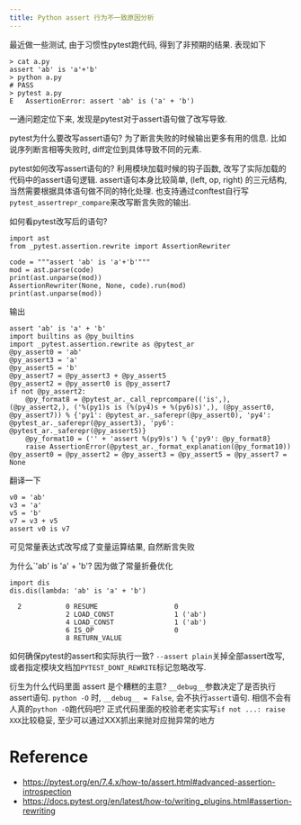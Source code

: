 ```yaml
---
title: Python assert 行为不一致原因分析
---
```


最近做一些测试, 由于习惯性pytest跑代码, 得到了非预期的结果. 表现如下

```
> cat a.py
assert 'ab' is 'a'+'b'
> python a.py
# PASS
> pytest a.py
E   AssertionError: assert 'ab' is ('a' + 'b')
```

一通问题定位下来, 发现是pytest对于assert语句做了改写导致.

pytest为什么要改写assert语句? 为了断言失败的时候输出更多有用的信息. 比如说序列断言相等失败时, diff定位到具体导致不同的元素.

pytest如何改写assert语句的? 利用模块加载时候的钩子函数, 改写了实际加载的代码中的assert语句逻辑.
assert语句本身比较简单, (left, op, right) 的三元结构, 当然需要根据具体语句做不同的特化处理.
也支持通过conftest自行写`pytest_assertrepr_compare`来改写断言失败的输出.

如何看pytest改写后的语句?

```
import ast
from _pytest.assertion.rewrite import AssertionRewriter

code = """assert 'ab' is 'a'+'b'"""
mod = ast.parse(code)
print(ast.unparse(mod))
AssertionRewriter(None, None, code).run(mod)
print(ast.unparse(mod))
```

输出

```
assert 'ab' is 'a' + 'b'
import builtins as @py_builtins
import _pytest.assertion.rewrite as @pytest_ar
@py_assert0 = 'ab'
@py_assert3 = 'a'
@py_assert5 = 'b'
@py_assert7 = @py_assert3 + @py_assert5
@py_assert2 = @py_assert0 is @py_assert7
if not @py_assert2:
    @py_format8 = @pytest_ar._call_reprcompare(('is',), (@py_assert2,), ('%(py1)s is (%(py4)s + %(py6)s)',), (@py_assert0, @py_assert7)) % {'py1': @pytest_ar._saferepr(@py_assert0), 'py4': @pytest_ar._saferepr(@py_assert3), 'py6': @pytest_ar._saferepr(@py_assert5)}
    @py_format10 = ('' + 'assert %(py9)s') % {'py9': @py_format8}
    raise AssertionError(@pytest_ar._format_explanation(@py_format10))
@py_assert0 = @py_assert2 = @py_assert3 = @py_assert5 = @py_assert7 = None
```

翻译一下

```
v0 = 'ab'
v3 = 'a'
v5 = 'b'
v7 = v3 + v5
assert v0 is v7
```

可见常量表达式改写成了变量运算结果, 自然断言失败

为什么`'ab' is 'a' + 'b'? 因为做了常量折叠优化

```
import dis
dis.dis(lambda: 'ab' is 'a' + 'b')

  2           0 RESUME                   0
              2 LOAD_CONST               1 ('ab')
              4 LOAD_CONST               1 ('ab')
              6 IS_OP                    0
              8 RETURN_VALUE

```

如何确保pytest的assert和实际执行一致? `--assert plain`关掉全部assert改写, 或者指定模块文档加`PYTEST_DONT_REWRITE`标记忽略改写.

衍生为什么代码里面 assert 是个糟糕的主意? `__debug__`参数决定了是否执行assert语句.
`python -O` 时, `__debug__ = False`, 会不执行`assert`语句.
相信不会有人真的`python -O`跑代码吧?
正式代码里面的校验老老实实写`if not ...: raise XXX`比较稳妥, 至少可以通过XXX抓出来抛对应抛异常的地方

# Reference

- <https://pytest.org/en/7.4.x/how-to/assert.html#advanced-assertion-introspection>
- <https://docs.pytest.org/en/latest/how-to/writing_plugins.html#assertion-rewriting>